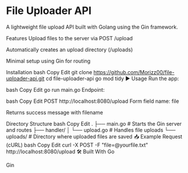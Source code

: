 #  File Uploader API
A lightweight file upload API built with Golang using the Gin framework.

Features
Upload files to the server via POST /upload

Automatically creates an upload directory (/uploads)

Minimal setup using Gin for routing

Installation
bash
Copy
Edit
git clone https://github.com/Morizz00/file-uploader-api.git
cd file-uploader-api
go mod tidy
▶ Usage
Run the app:

bash
Copy
Edit
go run main.go
Endpoint:

bash
Copy
Edit
POST http://localhost:8080/upload
Form field name: file

Returns success message with filename

 Directory Structure
bash
Copy
Edit
.
├── main.go          # Starts the Gin server and routes
├── handler/
│   └── upload.go    # Handles file uploads
└── uploads/         # Directory where uploaded files are saved
📥 Example Request (cURL)
bash
Copy
Edit
curl -X POST -F "file=@yourfile.txt" http://localhost:8080/upload
🛠 Built With
Go

Gin

